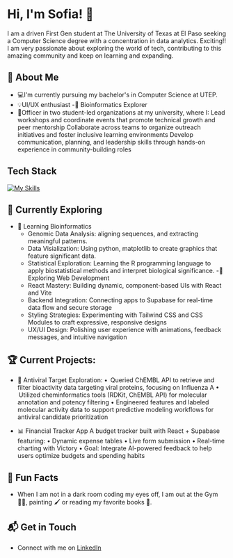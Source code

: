 # Hi, I'm Sofia! 👋

I am a driven First Gen student at The University of Texas at El Paso seeking a Computer Science degree with a concentration in data analytics. Exciting!!
I am very passionate about exploring the world of tech, contributing to this amazing community and keep on learning and expanding.  


## 🚀 About Me

- 💻I'm currently pursuing my bachelor's in Computer Science at UTEP.
- 💡UI/UX enthusiast
-🧬 Bioinformatics Explorer
- 📌Officer in two student-led organizations at my university, where I:
   Lead workshops and coordinate events that promote technical growth and peer mentorship
    Collaborate across teams to organize outreach initiatives and foster inclusive learning environments
    Develop communication, planning, and leadership skills through hands-on experience in community-building roles


## Tech Stack
[![My Skills](https://skillicons.dev/icons?i=js,html,css,py,java,linux,react,supabase)](https://skillicons.dev)

## 🌱 Currently Exploring

- 🚀 Learning Bioinformatics 
  - Genomic Data Analysis: aligning sequences, and extracting meaningful patterns.
  - Data Visialization: Using python, matplotlib to create graphics that feature significant data.
  - Statistical Exploration: Learning the R programming language to apply biostatistical methods and interpret biological significance.
-🚀 Exploring Web Development
  - React Mastery: Building dynamic, component-based UIs with React and Vite
  - Backend Integration: Connecting apps to Supabase for real-time data flow and secure storage
  - Styling Strategies: Experimenting with Tailwind CSS and CSS Modules to craft expressive, responsive designs
  - UX/UI Design: Polishing user experience with animations, feedback messages, and intuitive navigation

 ## 🏆 Current Projects:

- 🌟 Antiviral Target Exploration:
•	 Queried ChEMBL API to retrieve and filter bioactivity data targeting viral proteins, focusing on Influenza A 
•	 Utilized cheminformatics tools (RDKit, ChEMBL API) for molecular annotation and potency filtering
•	 Engineered features and labeled molecular activity data to support predictive modeling workflows for antiviral candidate prioritization

- 📊 Financial Tracker App A budget tracker built with React + Supabase featuring:
•  Dynamic expense tables
•  Live form submission
•  Real-time charting with Victory
•  Goal: Integrate AI-powered feedback to help users optimize budgets and spending habits


## 🧿 Fun Facts
- When I am not in a dark room coding my eyes off, I am out at the Gym 🏋️‍♀️, painting 🖌 or reading my favorite books 📖. 

## 📬 Get in Touch

- Connect with me on [LinkedIn](https://www.linkedin.com/in/sofia-de-haro-macias/)


